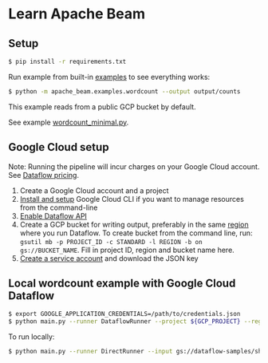 # Learn Apache Beam

## Setup

```bash
$ pip install -r requirements.txt
```

Run example from built-in [examples](https://github.com/apache/beam/blob/master/sdks/python/apache_beam/examples/) to see everything works:

```bash
$ python -m apache_beam.examples.wordcount --output output/counts
```

This example reads from a public GCP bucket by default.

See example [wordcount_minimal.py](https://github.com/apache/beam/blob/master/sdks/python/apache_beam/examples/wordcount_minimal.py).

## Google Cloud setup

Note: Running the pipeline will incur charges on your Google Cloud account. See [Dataflow pricing](https://cloud.google.com/dataflow/pricing).

1. Create a Google Cloud account and a project
1. [Install and setup](https://cloud.google.com/sdk/gcloud/) Google Cloud CLI if you want to manage resources from the command-line
1. [Enable Dataflow API](https://cloud.google.com/apis/docs/getting-started#enabling_apis)
1. Create a GCP bucket for writing output, preferably in the same [region](https://cloud.google.com/dataflow/docs/concepts/regional-endpoints) where you run Dataflow. To create bucket from the command line, run: `gsutil mb -p PROJECT_ID -c STANDARD -l REGION -b on gs://BUCKET_NAME`. Fill in project ID, region and bucket name here.
1. [Create a service account](https://cloud.google.com/docs/authentication/getting-started) and download the JSON key

## Local wordcount example with Google Cloud Dataflow

```bash
$ export GOOGLE_APPLICATION_CREDENTIALS=/path/to/credentials.json
$ python main.py --runner DataflowRunner --project ${GCP_PROJECT} --region=europe-west1 --staging_location=gs://${GCP_BUCKET}/staging --temp_location gs://${GCP_BUCKET}/temp --job_name wordcount-job --input gs://dataflow-samples/shakespeare/kinglear.txt --output gs://${GCP_BUCKET}/output/counts
```

To run locally:

```bash
$ python main.py --runner DirectRunner --input gs://dataflow-samples/shakespeare/kinglear.txt --output output/counts
```
